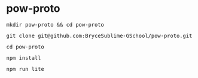 # pow-proto

<pre>mkdir pow-proto && cd pow-proto</pre>

<pre>git clone git@github.com:BryceSublime-GSchool/pow-proto.git</pre>

<pre>cd pow-proto</pre>

<pre>npm install</pre>

<pre>npm run lite</pre>
